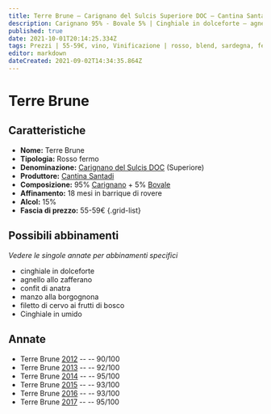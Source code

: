 ```yaml
---
title: Terre Brune – Carignano del Sulcis Superiore DOC – Cantina Santadi – Sardegna (IT) – 55-59€ – 4★-5★
description: Carignano 95% - Bovale 5% | Cinghiale in dolceforte – agnello allo zafferano – Confit di anatra – Manzo alla borgognona – Filetto di cervo ai frutti di bosco – Cinghiale in umido
published: true
date: 2021-10-01T20:14:25.334Z
tags: Prezzi | 55-59€, vino, Vinificazione | rosso, blend, sardegna, fermo, Valutazioni | 5 stelle, carignano, bovale, cinghiale in dolceforte, Alimento | agnello, Aromatizzazione | allo zafferano, Alimento | anatra, Cottura | confit, manzo alla borgognona, filetto di cervo ai frutti di bosco, Cinghiale in umido
editor: markdown
dateCreated: 2021-09-02T14:34:35.864Z
---
```


# Terre Brune

## Caratteristiche
- **Nome:** Terre Brune 
- **Tipologia:** Rosso fermo
- **Denominazione:** [Carignano del Sulcis DOC](/denominazioni/Italia/Sardegna/DOC/Carignano-del-Sulcis) (Superiore)
- **Produttore:** [Cantina Santadi](/produttori/Italia/Sardegna/Cantina-Santadi) 
- **Composizione:** 95% [Carignano](/vitigni/Italia/bacca-nera/carignano) + 5% [Bovale](/vitigni/Italia/bacca-nera/bovale)
- **Affinamento:** 18 mesi in barrique di rovere
- **Alcol:** 15%
- **Fascia di prezzo:** 55-59€
{.grid-list}



## Possibili abbinamenti
*Vedere le singole annate per abbinamenti specifici*

- cinghiale in dolceforte
- agnello allo zafferano 
- confit di anatra
- manzo alla borgognona
- filetto di cervo ai frutti di bosco
- Cinghiale in umido

## Annate
- Terre Brune [2012](vini/Italia/Sardegna/Cantina-Santadi/Terre-Brune/2012) -- <span class="star-4"></span> -- 90/100
- Terre Brune [2013](vini/Italia/Sardegna/Cantina-Santadi/Terre-Brune/2013) -- <span class="star-5"></span> -- 92/100
- Terre Brune [2014](vini/Italia/Sardegna/Cantina-Santadi/Terre-Brune/2014) -- <span class="star-5"></span> -- 95/100
- Terre Brune [2015](vini/Italia/Sardegna/Cantina-Santadi/Terre-Brune/2015) -- <span class="star-5"></span> -- 93/100
- Terre Brune [2016](vini/Italia/Sardegna/Cantina-Santadi/Terre-Brune/2016) -- <span class="star-5"></span> -- 93/100
- Terre Brune [2017](vini/Italia/Sardegna/Cantina-Santadi/Terre-Brune/2017) -- <span class="star-5"></span> -- 95/100


